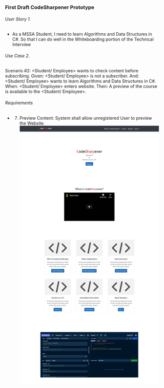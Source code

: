 ### First Draft CodeSharpener Prototype

###### User Story 1.
* As a MSSA Student, I need to learn Algorithms and Data Structures in C#. So that I can do well in the Whiteboarding portion of the Technical Interview
###### Use Case 2.
Scenario #2: <Student/ Employee> wants to check content before subscribing.
Given: <Student/ Employee> is not a subscriber.
	And: <Student/ Employee> wants to learn Algorithms and Data Structures in C#.
When: <Student/ Employee> enters website.
Then: A preview of the course is available to the <Student/ Employee>.
###### Requirements
*	7. Preview Content: System shall allow unregistered User to preview the Website.
![Homepage Screenshot](https://github.com/richminlee/Code_Sharpener/blob/master/Prototype/Homepage%20Screenshot.JPG)
